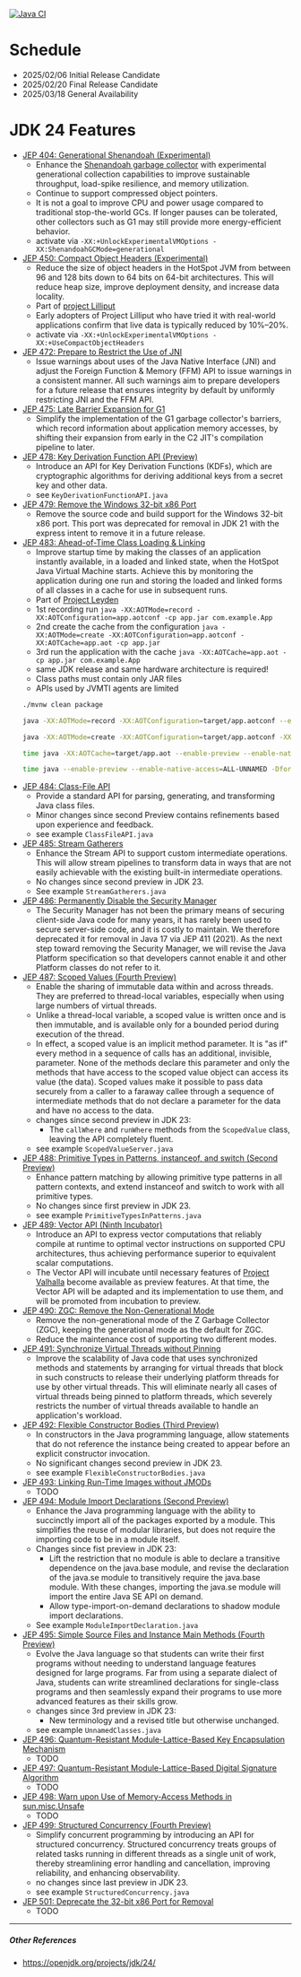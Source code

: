 [![Java CI](https://github.com/xtermi2/java24/actions/workflows/maven.yml/badge.svg)](https://github.com/xtermi2/java24/actions/workflows/maven.yml)

# Schedule

- 2025/02/06 Initial Release Candidate
- 2025/02/20 Final Release Candidate
- 2025/03/18 General Availability

# JDK 24 Features

- [JEP 404: Generational Shenandoah (Experimental)](https://openjdk.org/jeps/404)
    - Enhance the [Shenandoah garbage collector](https://openjdk.org/projects/shenandoah/) with experimental generational collection capabilities to improve sustainable throughput, load-spike resilience, and memory utilization.
    - Continue to support compressed object pointers.
    - It is not a goal to improve CPU and power usage compared to traditional stop-the-world GCs. If longer pauses can be tolerated, other collectors such as G1 may still provide more energy-efficient behavior.
    - activate via `-XX:+UnlockExperimentalVMOptions -XX:ShenandoahGCMode=generational`
- [JEP 450: Compact Object Headers (Experimental)](https://openjdk.org/jeps/450)
    - Reduce the size of object headers in the HotSpot JVM from between 96 and 128 bits down to 64 bits on 64-bit architectures. This will reduce heap size, improve deployment density, and increase data locality.
    - Part of [project Lilliput](https://openjdk.org/projects/lilliput/)
    - Early adopters of Project Lilliput who have tried it with real-world applications confirm that live data is typically reduced by 10%–20%.
    - activate via `-XX:+UnlockExperimentalVMOptions -XX:+UseCompactObjectHeaders` 
- [JEP 472: Prepare to Restrict the Use of JNI](https://openjdk.org/jeps/472)
    - Issue warnings about uses of the Java Native Interface (JNI) and adjust the Foreign Function & Memory (FFM) API to issue warnings in a consistent manner. All such warnings aim to prepare developers for a future release that ensures integrity by default by uniformly restricting JNI and the FFM API.
- [JEP 475: Late Barrier Expansion for G1](https://openjdk.org/jeps/475)
    - Simplify the implementation of the G1 garbage collector's barriers, which record information about application memory accesses, by shifting their expansion from early in the C2 JIT's compilation pipeline to later.
- [JEP 478: Key Derivation Function API (Preview)](https://openjdk.org/jeps/478)
    - Introduce an API for Key Derivation Functions (KDFs), which are cryptographic algorithms for deriving additional keys from a secret key and other data.
    - see `KeyDerivationFunctionAPI.java`
- [JEP 479: Remove the Windows 32-bit x86 Port](https://openjdk.org/jeps/479)
    - Remove the source code and build support for the Windows 32-bit x86 port. This port was deprecated for removal in JDK 21 with the express intent to remove it in a future release.
- [JEP 483: Ahead-of-Time Class Loading & Linking](https://openjdk.org/jeps/483)
    - Improve startup time by making the classes of an application instantly available, in a loaded and linked state, when the HotSpot Java Virtual Machine starts. Achieve this by monitoring the application during one run and storing the loaded and linked forms of all classes in a cache for use in subsequent runs.
    - Part of [Project Leyden](https://openjdk.org/projects/leyden/)
    - 1st recording run `java -XX:AOTMode=record -XX:AOTConfiguration=app.aotconf -cp app.jar com.example.App`
    - 2nd create the cache from the configuration `java -XX:AOTMode=create -XX:AOTConfiguration=app.aotconf -XX:AOTCache=app.aot -cp app.jar`
    - 3rd run the application with the cache `java -XX:AOTCache=app.aot -cp app.jar com.example.App`
    - same JDK release and same hardware architecture is required!
    - Class paths must contain only JAR files
    - APIs used by JVMTI agents are limited
  ```bash
  ./mvnw clean package
  
  java -XX:AOTMode=record -XX:AOTConfiguration=target/app.aotconf --enable-preview --enable-native-access=ALL-UNNAMED -Dforeign.restricted=permit -cp target/java24-1.0-SNAPSHOT.jar com.github.xtermi2.java24.jep494moduleimport.ModuleImportDeclaration
  
  java -XX:AOTMode=create -XX:AOTConfiguration=target/app.aotconf -XX:AOTCache=target/app.aot --enable-preview --enable-native-access=ALL-UNNAMED -Dforeign.restricted=permit -cp target/java24-1.0-SNAPSHOT.jar
  
  time java -XX:AOTCache=target/app.aot --enable-preview --enable-native-access=ALL-UNNAMED -Dforeign.restricted=permit -cp target/java24-1.0-SNAPSHOT.jar com.github.xtermi2.java24.jep494moduleimport.ModuleImportDeclaration
  
  time java --enable-preview --enable-native-access=ALL-UNNAMED -Dforeign.restricted=permit -cp target/java24-1.0-SNAPSHOT.jar com.github.xtermi2.java24.jep494moduleimport.ModuleImportDeclaration
  ```
- [JEP 484: Class-File API](https://openjdk.org/jeps/484)
    - Provide a standard API for parsing, generating, and transforming Java class files.
    - Minor changes since second Preview contains refinements based upon experience and feedback.
    - see example `ClassFileAPI.java`
- [JEP 485: Stream Gatherers](https://openjdk.org/jeps/485)
    - Enhance the Stream API to support custom intermediate operations. This will allow stream pipelines to transform
      data in ways that are not easily achievable with the existing built-in intermediate operations.
    - No changes since second preview in JDK 23.
    - See example `StreamGatherers.java`
- [JEP 486: Permanently Disable the Security Manager](https://openjdk.org/jeps/486)
    - The Security Manager has not been the primary means of securing client-side Java code for many years, it has rarely been used to secure server-side code, and it is costly to maintain. We therefore deprecated it for removal in Java 17 via JEP 411 (2021). As the next step toward removing the Security Manager, we will revise the Java Platform specification so that developers cannot enable it and other Platform classes do not refer to it.
- [JEP 487: Scoped Values (Fourth Preview)](https://openjdk.org/jeps/487)
    - Enable the sharing of immutable data within and across threads. They are preferred to thread-local variables,
      especially when using large numbers of virtual threads.
    - Unlike a thread-local variable, a scoped value is written once and is then immutable, and is available only for a
      bounded period during execution of the thread.
    - In effect, a scoped value is an implicit method parameter. It is "as if" every method in a sequence of calls has
      an additional, invisible, parameter. None of the methods declare this parameter and only the methods that have
      access to the scoped value object can access its value (the data). Scoped values make it possible to pass data
      securely from a caller to a faraway callee through a sequence of intermediate methods that do not declare a
      parameter for the data and have no access to the data.
    - changes since second preview in JDK 23:
        - The `callWhere` and `runWhere` methods from the `ScopedValue` class, leaving the API completely fluent.
    - see example `ScopedValueServer.java`
- [JEP 488: Primitive Types in Patterns, instanceof, and switch (Second Preview)](https://openjdk.org/jeps/488)
    - Enhance pattern matching by allowing primitive type patterns in all pattern contexts, and extend instanceof and
      switch to work with all primitive types.
    - No changes since first preview in JDK 23.
    - see example `PrimitiveTypesInPatterns.java`
- [JEP 489: Vector API (Ninth Incubator)](https://openjdk.org/jeps/489)
    - Introduce an API to express vector computations that reliably compile at runtime to optimal vector instructions on
      supported CPU architectures, thus achieving performance superior to equivalent scalar computations.
    - The Vector API will incubate until necessary features
      of [Project Valhalla](https://openjdk.org/projects/valhalla/) become available as preview features. At
      that time, the Vector API will be adapted and its implementation to use them, and will be promoted from incubation
      to preview.
- [JEP 490: ZGC: Remove the Non-Generational Mode](https://openjdk.org/jeps/490)
    - Remove the non-generational mode of the Z Garbage Collector (ZGC), keeping the generational mode as the default for ZGC.
    - Reduce the maintenance cost of supporting two different modes.
- [JEP 491: Synchronize Virtual Threads without Pinning](https://openjdk.org/jeps/491)
    - Improve the scalability of Java code that uses synchronized methods and statements by arranging for virtual threads that block in such constructs to release their underlying platform threads for use by other virtual threads. This will eliminate nearly all cases of virtual threads being pinned to platform threads, which severely restricts the number of virtual threads available to handle an application's workload.
- [JEP 492: Flexible Constructor Bodies (Third Preview)](https://openjdk.org/jeps/492)
    - In constructors in the Java programming language, allow statements that do not reference the instance being
      created to appear before an explicit constructor invocation.
    - No significant changes second preview in JDK 23.
    - see example `FlexibleConstructorBodies.java`
- [JEP 493: Linking Run-Time Images without JMODs](https://openjdk.org/jeps/493)
    - TODO
- [JEP 494: Module Import Declarations (Second Preview)](https://openjdk.org/jeps/494)
    - Enhance the Java programming language with the ability to succinctly import all of the packages exported by a
      module. This simplifies the reuse of modular libraries, but does not require the importing code to be in a module
      itself.
    - Changes since fist preview in JDK 23:
        - Lift the restriction that no module is able to declare a transitive dependence on the java.base module, and
          revise the declaration of the java.se module to transitively require the java.base module. With these changes,
          importing the java.se module will import the entire Java SE API on demand.
        - Allow type-import-on-demand declarations to shadow module import declarations.
    - See example `ModuleImportDeclaration.java`
- [JEP 495: Simple Source Files and Instance Main Methods (Fourth Preview)](https://openjdk.org/jeps/495)
    - Evolve the Java language so that students can write their first programs without needing to understand language
      features designed for large programs. Far from using a separate dialect of Java, students can write streamlined
      declarations for single-class programs and then seamlessly expand their programs to use more advanced features as
      their skills grow.
    - changes since 3rd preview in JDK 23:
        - New terminology and a revised title but otherwise unchanged.
    - see example `UnnamedClasses.java`
- [JEP 496: Quantum-Resistant Module-Lattice-Based Key Encapsulation Mechanism](https://openjdk.org/jeps/496)
    - TODO
- [JEP 497: Quantum-Resistant Module-Lattice-Based Digital Signature Algorithm](https://openjdk.org/jeps/497)
    - TODO
- [JEP 498: Warn upon Use of Memory-Access Methods in sun.misc.Unsafe](https://openjdk.org/jeps/498)
    - TODO
- [JEP 499: Structured Concurrency (Fourth Preview)](https://openjdk.org/jeps/499)
    - Simplify concurrent programming by introducing an API for structured concurrency. Structured concurrency treats
      groups of related tasks running in different threads as a single unit of work, thereby streamlining error handling
      and cancellation, improving reliability, and enhancing observability.
    - no changes since last preview in JDK 23.
    - see example `StructuredConcurrency.java`
- [JEP 501: Deprecate the 32-bit x86 Port for Removal
  ](https://openjdk.org/jeps/501)
    - TODO

----------------------

##### Other References

- https://openjdk.org/projects/jdk/24/
